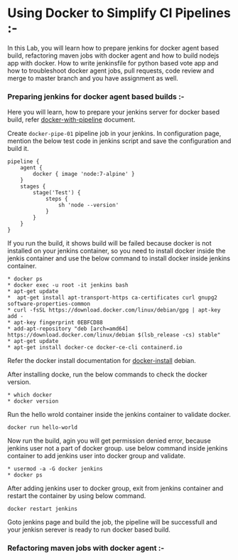 # Using Docker to Simplify CI Pipelines :-
In this Lab, you will learn how to prepare jenkins for docker agent based build, refactoring maven jobs with docker agent and how to build nodejs app with docker. How to write jenkinsfile for python based vote app and how to troubleshoot docker agent jobs, pull requests, code review and merge to master branch and you have assignment as well.

### Preparing jenkins for docker agent based builds :-
Here you will learn, how to prepare your jenkins server for docker based build, refer [docker-with-pipeline](https://jenkins.io/doc/book/pipeline/docker/) document.

Create `docker-pipe-01` pipeline job in your jenkins. In configuration page, mention the below test code in jenkins script and save the configuration and build it.
```
pipeline {
    agent {
        docker { image 'node:7-alpine' }
    }
    stages {
        stage('Test') {
            steps {
                sh 'node --version'
            }
        }
    }
}
```   
If you run the build, it shows build will be failed because docker is not installed on your jenkins container, so you need to install docker inside the jenkis container and use the below command to install docker inside jenkins container.
```
* docker ps
* docker exec -u root -it jenkins bash
* apt-get update
*  apt-get install apt-transport-https ca-certificates curl gnupg2 software-properties-common
* curl -fsSL https://download.docker.com/linux/debian/gpg | apt-key add -
* apt-key fingerprint 0EBFCD88
* add-apt-repository "deb [arch=amd64] https://download.docker.com/linux/debian $(lsb_release -cs) stable"
* apt-get update
* apt-get install docker-ce docker-ce-cli containerd.io
```
Refer the docker install documentation for  [docker-install](https://docs.docker.com/install/linux/docker-ce/debian/) debian.

After installing docke, run the below commands to check the docker version.
```
* which docker
* docker version
```
Run the hello wrold container inside the jenkins container to validate docker.
```
docker run hello-world
```
Now run the build, agin you will get permission denied error, because jenkins user not a part of docker group. use below command inside jenkins container to add jenkins user into docker group and validate.
```
* usermod -a -G docker jenkins
* docker ps
```
After adding jenkins user to docker group, exit from jenkins container and restart the container by using below command.
```
docker restart jenkins
```
Goto jenkins page and build the job, the pipeline will be successfull and your jenkisn serever is ready to run docker based build.

### Refactoring maven jobs with docker agent :-
